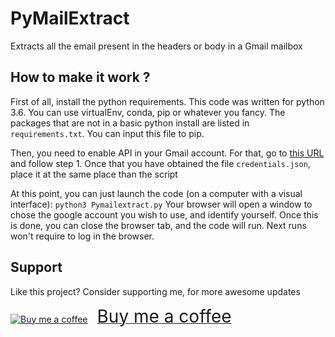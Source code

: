 # PyMailExtract
Extracts all the email present in the headers or body in a Gmail mailbox

## How to make it work ?
First of all, install the python requirements. This code was written for python 3.6. You can use virtualEnv, conda, pip or whatever you fancy. The packages that are not in a basic python install are listed in `requirements.txt`. You can input this file to pip.

Then, you need to enable API in your Gmail account.
For that, go to [this URL](https://developers.google.com/gmail/api/quickstart/python) and follow step 1.
Once that you have obtained the file `credentials.json`, place it at the same place than the script

At this point, you can just launch the code (on a computer with a visual interface):
`python3 Pymailextract.py` 
Your browser will open a window to chose the google account you wish to use, and identify yourself.
Once this is done, you can close the browser tab, and the code will run. Next runs won't require to log in the browser.

## Support
Like this project? Consider supporting me, for more awesome updates

<a class="bmc-button" target="_blank" href="https://www.buymeacoffee.com/Battleman"><img src="https://cdn.buymeacoffee.com/buttons/bmc-new-btn-logo.svg" alt="Buy me a coffee"><span style="margin-left:15px;font-size:28px !important;">Buy me a coffee</span></a>
